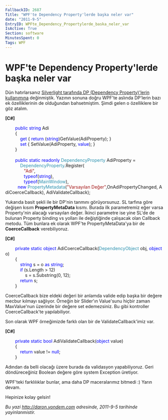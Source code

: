```yaml
---
FallbackID: 2687
Title: "WPF'te Dependency Property'lerde başka neler var"
date: "2011-9-5"
EntryID: WPFte_Dependency_Propertylerde_baska_neler_var
IsActive: True
Section: software
MinutesSpent: 0
Tags: WPF
---
```

# WPF'te Dependency Property'lerde başka neler var
Dün hatırlarsanız [Silverlight tarafında DP (Dependency Property)'lerin
kullanımına](http://daron.yondem.com/tr/post/Silverlightta_Dependency_Propertyler)
değinmiştik. Yazının sonuna doğru WPF'te aslında DP'lerin bazı ek
özelliklerinin de olduğundan bahsetmiştim. Şimdi gelen o özelliklere bir
göz atalım.

**[C\#]**

        <span style="color:blue;">public</span> <span
style="color:blue;">string</span> Adi\
        {\
            <span style="color:blue;">get</span> { <span
style="color:blue;">return</span> (<span
style="color:blue;">string</span>)GetValue(AdiProperty); }\
            <span
style="color:blue;">set</span> { SetValue(AdiProperty, <span
style="color:blue;">value</span>); }\
        }\
\
        <span style="color:blue;">public</span> <span
style="color:blue;">static</span> <span
style="color:blue;">readonly</span> <span
style="color:#2b91af;">DependencyProperty</span> AdiProperty =\
            <span
style="color:#2b91af;">DependencyProperty</span>.Register(\
               <span style="color:#a31515;">"Adi"</span>,\
               <span style="color:blue;">typeof</span>(<span
style="color:blue;">string</span>),\
               <span style="color:blue;">typeof</span>(<span
style="color:#2b91af;">MainWindow</span>),\
          <span style="color:blue;">new</span> <span
style="color:#2b91af;">PropertyMetadata</span>(<span
style="color:#a31515;">"Varsayılan Değer"</span>,OnAdiPropertyChanged, AdiCoerceCallback), AdiValidateCallback);

Yukarıda basit şekli ile bir DP'nin tanmını görüyorsunuz. SL tarfına
göre değişen kısım **PropertyMetaData** kısmı. Burada ilk parametremiz
eğer varsa Property'nin alacağı varsayılan değer. İkinci parametre ise
yine SL'de de bulunan Property binding vs yolları ile değiştiğinde
çalışacak olan Callback metodu. Tüm bunlara ek olarak WPF'te
PropertyMetaData'ya bir de **CoerceCallback** verebiliyoruz.

**[C\#]**

        <span style="color:blue;">private</span> <span
style="color:blue;">static</span> <span
style="color:blue;">object</span> AdiCoerceCallback(<span
style="color:#2b91af;">DependencyObject</span> obj, <span
style="color:blue;">object</span> o)\
        {\
            <span style="color:blue;">string</span> s = o <span
style="color:blue;">as</span> <span style="color:blue;">string</span>;\
            <span style="color:blue;">if</span> (s.Length \> 12)\
                s = s.Substring(0, 12);\
            <span style="color:blue;">return</span> s;\
        }

CoerceCallback bize eldeki değeri bir anlamda valide edip başka bir
değere mecbur kılmayı sağlıyor. Örneğin bir Slider'ın Value'sunu hiçbir
zaman MaxValue'nun üzerinde bir değere set edemezsiniz. Bu gibi
kontroller CoerceCallback'te yapılabiliyor.

Son olarak WPF örneğimizde farklı olan bir de ValidateCallback'imiz var.

**[C\#]**

        <span style="color:blue;">private</span> <span
style="color:blue;">static</span> <span
style="color:blue;">bool</span> AdiValidateCallback(<span
style="color:blue;">object</span> value)\
        {\
            <span style="color:blue;">return</span> value != <span
style="color:blue;">null</span>;\
        }

Adından da belli olacağı üzere burada da validasyon yapabiliyoruz. Geri
döndüreceğiniz Boolean değere göre system Exception üretiyor.

WPF'teki farklılıklar bunlar, ama daha DP maceralarımız bitmedi :) Yarın
devam.

Hepinize kolay gelsin!



*Bu yazi http://daron.yondem.com adresinde, 2011-9-5 tarihinde yayinlanmistir.*
